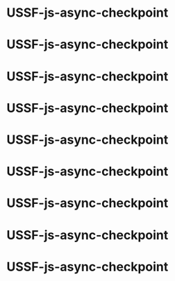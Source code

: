 # USSF-js-async-checkpoint
# USSF-js-async-checkpoint
# USSF-js-async-checkpoint
# USSF-js-async-checkpoint
# USSF-js-async-checkpoint
# USSF-js-async-checkpoint
# USSF-js-async-checkpoint
# USSF-js-async-checkpoint
# USSF-js-async-checkpoint
